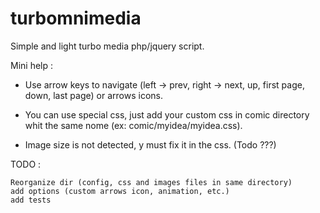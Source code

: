 # turbomnimedia

Simple and light turbo media php/jquery script.


Mini help :

- Use arrow keys to navigate (left -> prev, right -> next, up, first page, down, last page) or arrows icons.

- You can use special css, just add your custom css in comic directory whit the same nome (ex: comic/myidea/myidea.css). 

- Image size is not detected, y must fix it in the css. (Todo ???)

TODO :

	Reorganize dir (config, css and images files in same directory)
	add options (custom arrows icon, animation, etc.)
	add tests



	
